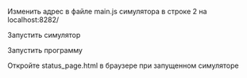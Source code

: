 Изменить адрес в файле main.js симулятора в строке 2 на localhost:8282/

Запустить симулятор

Запустить программу

Откройте status_page.html в браузере при запущенном симуляторе
